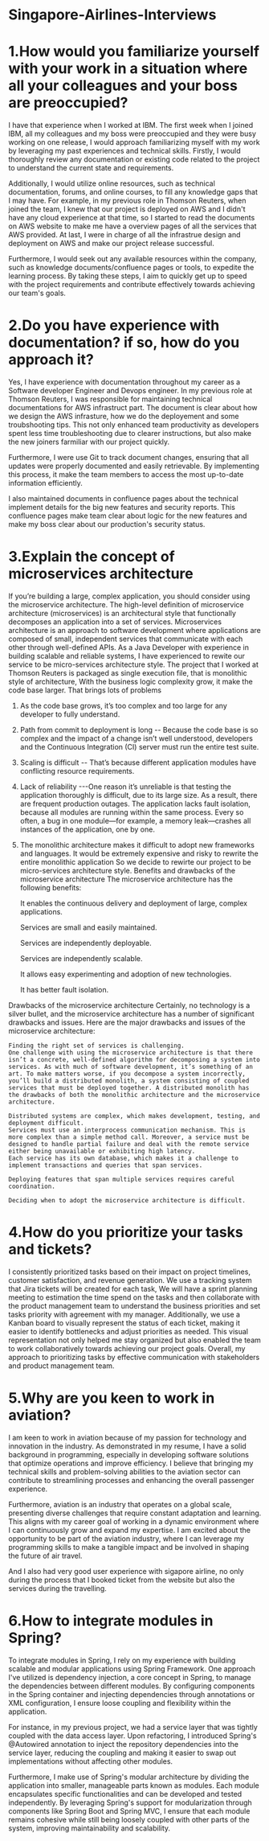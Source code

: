 # Singapore-Airlines-Interviews

# 1.How would you familiarize yourself with your work in a situation where all your colleagues and your boss are preoccupied?

I have that experience when I worked at IBM. The first week when I joined IBM, all my colleagues and my boss were preoccupied and they were busy working on one release, I would approach familiarizing myself with my work by leveraging my past experiences and technical skills. Firstly, I would thoroughly review any documentation or existing code related to the project to understand the current state and requirements. 

Additionally, I would utilize online resources, such as technical documentation, forums, and online courses, to fill any knowledge gaps that I may have. For example, in my previous role in Thomson Reuters, when joined the team, I knew that our project is deployed on AWS and I didn't have any cloud experience at that time, so I started to read the documents on AWS website to make me have a overview pages of all the services that AWS provided. At last, I were in charge of all the infrastrue design and deployment on AWS and make our project release successful.

Furthermore, I would seek out any available resources within the company, such as knowledge documents/confluence pages or tools, to expedite the learning process. By taking these steps, I aim to quickly get up to speed with the project requirements and contribute effectively towards achieving our team's goals.

# 2.Do you have experience with documentation? if so, how do you approach it?

Yes, I have experience with documentation throughout my career as a Software developer Engineer and Devops engineer. In my previous role at Thomson Reuters, I was responsible for maintaining technical documentations for AWS infrastruct part. The document is clear about how we design the AWS infrasture, how we do the deployement and some troubshooting tips. This not only enhanced team productivity as developers spent less time troubleshooting due to clearer instructions, but also make the new joiners farmiliar with our project quickly.

Furthermore, I were use Git to track document changes, ensuring that all updates were properly documented and easily retrievable. By implementing this process, it make the team members to access the most up-to-date information efficiently.

I also maintained documents in confluence pages about the technical implement details for the big new features and security reports. This confluence pages make team clear about logic for the new features and make my boss clear about our production's security status.

# 3.Explain the concept of microservices architecture
 If you’re building a large, complex application, you should consider using the microservice architecture.
 The high-level definition of microservice architecture (microservices) is an architectural style that functionally decomposes an application into a set of services.
 Microservices architecture is an approach to software development where applications are composed of small, independent services that communicate with each other through well-defined APIs. As a Java Developer with     experience in building scalable and reliable systems, I have experienced to rewite our service to be micro-services architecture style. The project that I worked at Thomson Reuters is packaged as single execution file, that is monolithic style of architecture, With the business logic complexity grow, it make the code base larger. That brings lots of problems
 1. As the code base grows, it’s too complex and too large for any developer to fully understand.
 2. Path from commit to deployment is long -- Because the code base is so complex and the impact of a change isn’t well understood, developers and the Continuous Integration (CI) server must run the entire test suite.
 3. Scaling is difficult -- That’s because different application modules have conflicting resource requirements.
 4. Lack of reliability ---One reason it’s unreliable is that testing the application thoroughly is difficult, due to its large size. As a result, there are frequent production outages. The application lacks fault isolation, because all modules are running within the same process. Every so often, a bug in one module—for example, a memory leak—crashes all instances of the application, one by one.
 5. The monolithic architecture makes it difficult to adopt new frameworks and languages. It would be extremely expensive and risky to rewrite the entire monolithic application
 So we decide to rewirte our project to be micro-services architecture style.
 Benefits and drawbacks of the microservice architecture
 The microservice architecture has the following benefits:

    It enables the continuous delivery and deployment of large, complex applications.

    Services are small and easily maintained.

    Services are independently deployable.

    Services are independently scalable.

    It allows easy experimenting and adoption of new technologies.

    It has better fault isolation.

Drawbacks of the microservice architecture
Certainly, no technology is a silver bullet, and the microservice architecture has a number of significant drawbacks and issues.
Here are the major drawbacks and issues of the microservice architecture:

    Finding the right set of services is challenging.
    One challenge with using the microservice architecture is that there isn’t a concrete, well-defined algorithm for decomposing a system into services. As with much of software development, it’s something of an art. To make matters worse, if you decompose a system incorrectly, you’ll build a distributed monolith, a system consisting of coupled services that must be deployed together. A distributed monolith has the drawbacks of both the monolithic architecture and the microservice architecture.

    Distributed systems are complex, which makes development, testing, and deployment difficult.
    Services must use an interprocess communication mechanism. This is more complex than a simple method call. Moreover, a service must be designed to handle partial failure and deal with the remote service either being unavailable or exhibiting high latency.
    Each service has its own database, which makes it a challenge to implement transactions and queries that span services.

    Deploying features that span multiple services requires careful coordination.

    Deciding when to adopt the microservice architecture is difficult.

# 4.How do you prioritize your tasks and tickets?  
 I consistently prioritized tasks based on their impact on project timelines, customer satisfaction, and revenue generation. We use a tracking system that Jira tickets will be created for each task, We will have a sprint planning meeting to estimation the time spend on the tasks and then collaborate with the product management team to understand the business priorities and set tasks priority with agreement with my manager.
 Additionally, we use a Kanban board to visually represent the status of each ticket, making it easier to identify bottlenecks and adjust priorities as needed. This visual representation not only helped me stay organized but also enabled the team to work collaboratively towards achieving our project goals. Overall, my approach to prioritizing tasks by effective communication with stakeholders and product management team.

# 5.Why are you keen to work in aviation?
I am keen to work in aviation because of my passion for technology and innovation in the industry. As demonstrated in my resume, I have a solid background in programming, especially in developing software solutions that optimize operations and improve efficiency. I believe that bringing my technical skills and problem-solving abilities to the aviation sector can contribute to streamlining processes and enhancing the overall passenger experience.

Furthermore, aviation is an industry that operates on a global scale, presenting diverse challenges that require constant adaptation and learning. This aligns with my career goal of working in a dynamic environment where I can continuously grow and expand my expertise. I am excited about the opportunity to be part of the aviation industry, where I can leverage my programming skills to make a tangible impact and be involved in shaping the future of air travel.

And I also had very good user experience with sigapore airline, no only during the process that I booked ticket from the website but also the services during the travelling.

# 6.How to integrate modules in Spring?
To integrate modules in Spring, I rely on my experience with building scalable and modular applications using Spring Framework. One approach I've utilized is dependency injection, a core concept in Spring, to manage the dependencies between different modules. By configuring components in the Spring container and injecting dependencies through annotations or XML configuration, I ensure loose coupling and flexibility within the application.

For instance, in my previous project, we had a service layer that was tightly coupled with the data access layer. Upon refactoring, I introduced Spring's @Autowired annotation to inject the repository dependencies into the service layer, reducing the coupling and making it easier to swap out implementations without affecting other modules. 

Furthermore, I make use of Spring's modular architecture by dividing the application into smaller, manageable parts known as modules. Each module encapsulates specific functionalities and can be developed and tested independently. By leveraging Spring's support for modularization through components like Spring Boot and Spring MVC, I ensure that each module remains cohesive while still being loosely coupled with other parts of the system, improving maintainability and scalability.

 

